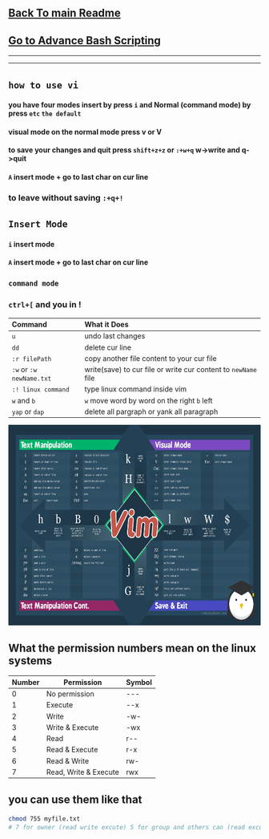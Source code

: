 ## [Back To main Readme](../Readme.md)

## [Go to Advance Bash Scripting](../bash_script/Readme.md)

<hr/>
<hr/>

## **`how to use vi`**

#### you have four modes insert by press `i` and Normal (command mode) by press `etc` `the default`

#### visual mode on the normal mode press v or V

#### to save your changes and quit press `shift+z+z` or `:+w+q` w->write and q->quit

#### `A` insert mode + go to last char on cur line

### to leave without saving `:+q+!`

## **`Insert Mode`**

#### `i` insert mode

#### `A` insert mode + go to last char on cur line

### **`command mode`**

### `ctrl+[` and you in !

| Command                  | What it Does                                                   |
| :----------------------- | :------------------------------------------------------------- |
| `u`                      | undo last changes                                              |
| `dd`                     | delete cur line                                                |
| `:r filePath`            | copy another file content to your cur file                     |
| `:w` or `:w newName.txt` | write(save) to cur file or write cur content to `newName` file |
| `:! linux command`       | type linux command inside vim                                  |
| `w` and `b`              | `w` move word by word on the right `b` left                    |
| `yap` or `dap`           | delete all pargraph or yank all paragraph                      |

<img src="VimMotions.png" width="800" height="400" />

## What the permission numbers mean on the linux systems

| Number | Permission           | Symbol |
|--------|----------------------|--------|
| 0      | No permission         | ---    |
| 1      | Execute               | --x    |
| 2      | Write                 | -w-    |
| 3      | Write & Execute       | -wx    |
| 4      | Read                  | r--    |
| 5      | Read & Execute        | r-x    |
| 6      | Read & Write          | rw-    |
| 7      | Read, Write & Execute | rwx    |

## you  can use them like that 

```bash
chmod 755 myfile.txt
# 7 for owner (read write excute) 5 for group and others can (read excute) onle
```

